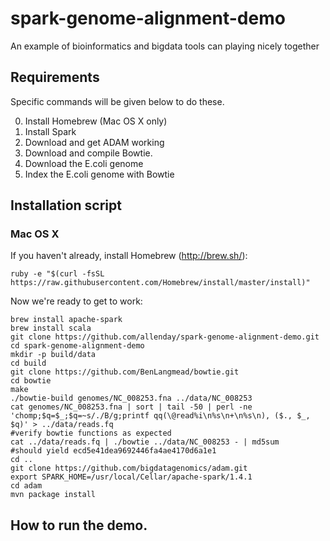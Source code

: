 # spark-genome-alignment-demo
An example of bioinformatics and bigdata tools can playing nicely together

## Requirements

Specific commands will be given below to do these.

0. Install Homebrew (Mac OS X only)
1. Install Spark
2. Download and get ADAM working
3. Download and compile Bowtie.
4. Download the E.coli genome
5. Index the E.coli genome with Bowtie

## Installation script

### Mac OS X

If you haven't already, install Homebrew (http://brew.sh/):

    ruby -e "$(curl -fsSL https://raw.githubusercontent.com/Homebrew/install/master/install)"

Now we're ready to get to work:

    brew install apache-spark
    brew install scala
    git clone https://github.com/allenday/spark-genome-alignment-demo.git
    cd spark-genome-alignment-demo
    mkdir -p build/data
    cd build
    git clone https://github.com/BenLangmead/bowtie.git
    cd bowtie
    make
    ./bowtie-build genomes/NC_008253.fna ../data/NC_008253
    cat genomes/NC_008253.fna | sort | tail -50 | perl -ne 'chomp;$q=$_;$q=~s/./B/g;printf qq(\@read%i\n%s\n+\n%s\n), ($., $_, $q)' > ../data/reads.fq
    #verify bowtie functions as expected
    cat ../data/reads.fq | ./bowtie ../data/NC_008253 - | md5sum
    #should yield ecd5e41dea9692446fa4ae4170d6a1e1
    cd ..
    git clone https://github.com/bigdatagenomics/adam.git
    export SPARK_HOME=/usr/local/Cellar/apache-spark/1.4.1
    cd adam
    mvn package install


## How to run the demo.

